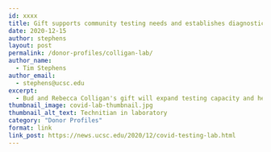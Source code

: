 ```yaml
---
id: xxxx
title: Gift supports community testing needs and establishes diagnostic lab
date: 2020-12-15
author: stephens
layout: post
permalink: /donor-profiles/colligan-lab/
author_name:
  - Tim Stephens
author_email:
  - stephens@ucsc.edu
excerpt:
  - Bud and Rebecca Colligan's gift will expand testing capacity and help fund a new, dedicated laboratory.
thumbnail_image: covid-lab-thumbnail.jpg
thumbnail_alt_text: Technitian in laboratory
category: "Donor Profiles"
format: link
link_post: https://news.ucsc.edu/2020/12/covid-testing-lab.html
---
```

